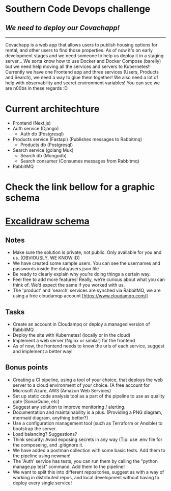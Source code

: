 # Southern Code Devops challenge 
## _We need to deploy our Covachapp!_

--------

Covachapp is a web app that allows users to publish housing options for rental, and other users to find those properties.
As of now it's on early development stages and we need someone to help us deploy it in a staging server...
We sorta know how to use Docker and Docker Compose (barelly) but we need help moving all the services and servers to Kubernetes!!
Currently we have one Frontend app and three services (Users, Products and Search), we need a way to glue them together!
We also need a lot of help with observability and secret environment variables! You can see we are n00bs in these regards :D

# Current architechture
- Frontend (Next.js)
- Auth service (Django)
    - Auth db (Postgresql)
- Products service (Fastapi) (Publishes messages to Rabbitmq)
    - Products db (Postgresql)
- Search service (golang Mux)
    - Search db (Mongodb)
    - Search consumer (Consumes messages from Rabbitmq)
- RabbitMQ

# Check the link bellow for a graphic schema
# [Excalidraw schema](https://excalidraw.com/#json=SuEz9hJp7PNMQqwuBYgW8,iGzIvhocOKmqSN3-EyAIXw)

## Notes

- Make sure the solution is private, not public. Only available for you and us. (OBVIOUSLY, WE KNOW :D)
- We have created some sample users. You can see the usernames and passwords inside the data/users.json file
- Be ready to clearly explain why you’re doing things a certain way.
- Feel free to add more features! Really, we’re curious about what you can think of. We’d expect the same if you worked with us.
- The 'product' and 'search' services are synched via RabbitMQ, we are using a free cloudamqp account [https://www.cloudamqp.com/]

## Tasks

- Create an account in Cloudampq or deploy a managed version of RabbitMQ
- Deploy the site with Kubernetes! (locally or in the cloud)
- Implement a web server (Nginx or similar) for the frontend
- As of now, the frontend needs to know the urls of each service, suggest and implement a better way!

## Bonus points

-  Creating a CI pipeline, using a tool of your choice, that deploys the web server to a cloud environment of your choice. (A free account for Microsoft Azure, AWS (Amazon Web Services)
- Set up static code analysis tool as a part of the pipeline to use as quality gate (SonarQube, etc)
- Suggest any solution to improve monitoring / alerting.
- Documentation and maintainability is a plus. (Providing a PNG diagram, mermaid diagram, anything better?)
- Use a configuration management tool (such as Terraform or Ansible) to bootstrap the server.
- Load balancing? Suggestions?
- Think security: Avoid exposing secrets in any way (Tip: use .env file for the composeing, and .gitignore it.
- We have added a postman collection with some basic tests. Add them to the pipeline using newman!
- The 'Auth' service has tests, you can run them by calling the "python manage.py test" command. Add them to the pipeline!
- We want to split this into different repositories, suggest as with a way of working in distributed repos, and local development without having to deploy every single service!
